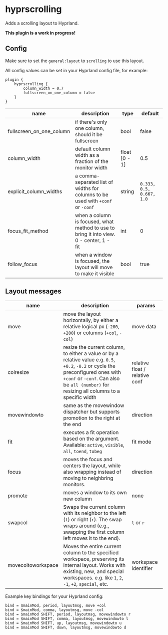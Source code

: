 # hyprscrolling

Adds a scrolling layout to Hyprland.

**This plugin is a work in progress!**

## Config

Make sure to set the `general:layout` to `scrolling` to use this layout.

All config values can be set in your Hyprland config file, for example:
```
plugin {
    hyprscrolling {
        column_width = 0.7
        fullscreen_on_one_column = false
    }
}
```

| name | description | type | default |
| -- | -- | -- | -- |
| fullscreen_on_one_column | if there's only one column, should it be fullscreen | bool | false |
| column_width | default column width as a fraction of the monitor width | float [0 - 1] | 0.5 |
| explicit_column_widths | a comma-separated list of widths for columns to be used with `+conf` or `-conf` | string | `0.333, 0.5, 0.667, 1.0` |
| focus_fit_method | when a column is focused, what method to use to bring it into view. 0 - center, 1 - fit | int | 0 |
| follow_focus | when a window is focused, the layout will move to make it visible | bool | true |


## Layout messages

| name | description | params |
| --- | --- | --- |
| move | move the layout horizontally, by either a relative logical px (`-200`, `+200`) or columns (`+col`, `-col`) | move data |
| colresize | resize the current column, to either a value or by a relative value e.g. `0.5`, `+0.2`, `-0.2` or cycle the preconfigured ones with `+conf` or `-conf`. Can also be `all (number)` for resizing all columns to a specific width | relative float / relative conf |
| movewindowto | same as the movewindow dispatcher but supports promotion to the right at the end | direction |
| fit | executes a fit operation based on the argument. Available: `active`, `visible`, `all`, `toend`, `tobeg` | fit mode |
| focus | moves the focus and centers the layout, while also wrapping instead of moving to neighbring monitors. | direction |
| promote | moves a window to its own new column | none |
| swapcol | Swaps the current column with its neighbor to the left (`l`) or right (`r`). The swap wraps around (e.g., swapping the first column left moves it to the end). | `l` or `r` |
| movecoltoworkspace | Moves the entire current column to the specified workspace, preserving its internal layout. Works with existing, new, and special workspaces. e.g. like `1`, `2`, `-1`, `+2`, `special`, etc. | workspace identifier|

Example key bindings for your Hyprland config:
```
bind = $mainMod, period, layoutmsg, move +col
bind = $mainMod, comma, layoutmsg, move -col
bind = $mainMod SHIFT, period, layoutmsg, movewindowto r
bind = $mainMod SHIFT, comma, layoutmsg, movewindowto l
bind = $mainMod SHIFT, up, layoutmsg, movewindowto u
bind = $mainMod SHIFT, down, layoutmsg, movewindowto d
```
